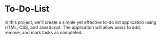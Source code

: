 # To-Do-List
In this project, we'll create a simple yet effective to-do list application using HTML, CSS, and JavaScript. The application will allow users to add, remove, and mark tasks as completed.
